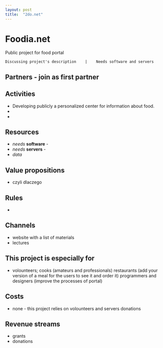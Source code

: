 ```yaml
---
layout: post
title:  "2do.net"
---
```


# Foodia.net 
Public project for food portal

    Discussing project's description    |    Needs software and servers
## Partners - join as first partner

## Activities  
* Developing publicly a personalized center for information about food.
* 
* 

## Resources
* *needs* **software** - 
* *needs* **servers** -
* *data*

## Value propositions
* czyli dlaczego

## Rules
* 

## Channels
* website with a list of materials 
* lectures 


## This project is especially for
* volounteers;
cooks (amateurs and professionals)
restaurants (add your version of a meal for the users to see it and order it)
programmers and designers (improve the processes of portal)

## Costs
* none - this project relies on volounteers and servers donations

## Revenue streams
* grants
* donations 


